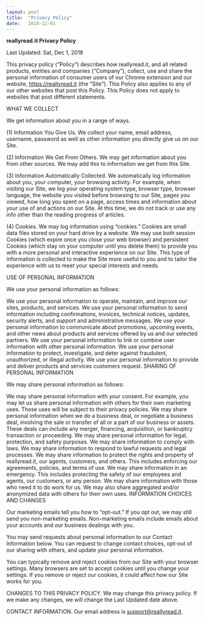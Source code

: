 ```yaml
---
layout: post
title:  "Privacy Policy"
date:   2018-12-01
---
```

**reallyread.it Privacy Policy**

Last Updated: Sat, Dec 1, 2018

This privacy policy (“Policy”) describes how reallyread.it, and all related products, entities and companies (“Company”), collect, use and share the personal information of consumer users of our Chrome extension and our website, https://reallyread.it (the “Site”). This Policy also applies to any of our other websites that post this Policy. This Policy does not apply to websites that post different statements.

WHAT WE COLLECT

We get information about you in a range of ways.

(1) Information You Give Us. We collect your‎ name, email address, username, password as well as other information you directly give us on our Site.

(2) Information We Get From Others. We may get information about you from other sources. We may add this to information we get from this Site.

(3) Information Automatically Collected. We automatically log information about you, your computer, your browsing activity. For example, when visiting our Site, we log your operating system type, browser type, browser language, the website you visited before browsing to our Site, pages you viewed, how long you spent on a page, access times and information about your use of and actions on our Site. At this time, we do not track or use any info other than the reading progress of articles.

(4) Cookies. We may log information using “cookies.” Cookies are small data files stored on your hard drive by a website. We may use both session Cookies (which expire once you close your web browser) and persistent Cookies (which stay on your computer until you delete them) to provide you with a more personal and interactive experience on our Site. This type of information is collected to make the Site more useful to you and to tailor the experience with us to meet your special interests and needs.

USE OF PERSONAL INFORMATION

We use your personal information as follows:

We use your personal information to operate, maintain, and improve our sites, products, and services.
We use your personal information to send information including confirmations, invoices, technical notices, updates, security alerts, and support and administrative messages.
We use your personal information to communicate about promotions, upcoming events, and other news about products and services offered by us and our selected partners.
We use your personal information to link or combine user information with other personal information.
We use your personal information to protect, investigate, and deter against fraudulent, unauthorized, or illegal activity.
We use your personal information to provide and deliver products and services customers request.
SHARING OF PERSONAL INFORMATION

We may share personal information as follows:

We may share personal information with your consent. For example, you may let us share personal information with others for their own marketing uses. Those uses will be subject to their privacy policies.
We may share personal information when we do a business deal, or negotiate a business deal, involving the sale or transfer of all or a part of our business or assets. These deals can include any merger, financing, acquisition, or bankruptcy transaction or proceeding.
We may share personal information for legal, protection, and safety purposes. 
We may share information to comply with laws. 
We may share information to respond to lawful requests and legal processes. 
We may share information to protect the rights and property of reallyread.it, our agents, customers, and others. This includes enforcing our agreements, policies, and terms of use. 
We may share information in an emergency. This includes protecting the safety of our employees and agents, our customers, or any person. 
We may share information with those who need it to do work for us.
We may also share aggregated and/or anonymized data with others for their own uses.
INFORMATION CHOICES AND CHANGES

Our marketing emails tell you how to “opt-out.” If you opt out, we may still send you non-marketing emails. Non-marketing emails include emails about your accounts and our business dealings with you.

You may send requests about personal information to our Contact Information below. You can request to change contact choices, opt-out of our sharing with others, and update your personal information.

You can typically remove and reject cookies from our Site with your browser settings. Many browsers are set to accept cookies until you change your settings. If you remove or reject our cookies, it could affect how our Site works for you.

CHANGES TO THIS PRIVACY POLICY. We may change this privacy policy. If we make any changes, we will change the Last Updated date above.

CONTACT INFORMATION. Our email address is support@reallyread.it.
